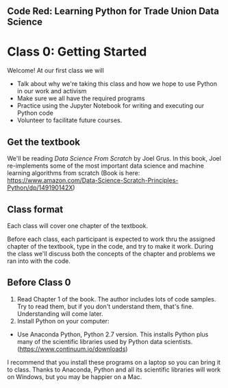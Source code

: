 ## Code Red: Learning Python for Trade Union Data Science

# Class 0: Getting Started

Welcome! At our first class we will
* Talk about why we're taking this class and how we hope to use Python in our work and activism
* Make sure we all have the required programs
* Practice using the Jupyter Notebook for writing and executing our Python code
* Volunteer to facilitate future courses. 

## Get the textbook

We'll be reading *Data Science From Scratch* by Joel Grus. In this book, Joel re-implements some of the most important data science and machine learning algorithms from scratch (Book is here: https://www.amazon.com/Data-Science-Scratch-Principles-Python/dp/149190142X)

## Class format

Each class will cover one chapter of the textbook. 

Before each class, each participant is expected to work thru the assigned chapter of the textbook, type in the code, and try to make it work. During the class we'll discuss both the concepts of the chapter and problems we ran into with the code. 

## Before Class 0

1. Read Chapter 1 of the book. The author includes lots of code samples. Try to read them, but if you don't understand them, that's fine. Understanding will come later. 
2. Install Python on your computer: 
* Use Anaconda Python, Python 2.7 version. This installs Python plus many of the scientific libraries used by Python data scientists. (https://www.continuum.io/downloads)

I recommend that you install these programs on a laptop so you can bring it to class. Thanks to Anaconda, Python and all its scientific libraries will work on Windows, but you may be happier on a Mac. 
